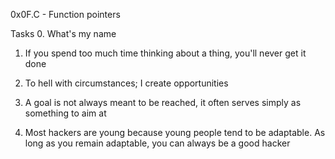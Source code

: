 0x0F.C - Function pointers

Tasks
0. What's my name

1. If you spend too much time thinking about a thing, you'll never get it done

2. To hell with circumstances; I create opportunities

3. A goal is not always meant to be reached, it often serves simply as something to aim at

4. Most hackers are young because young people tend to be adaptable. As long as you remain adaptable, you can always be a good hacker


